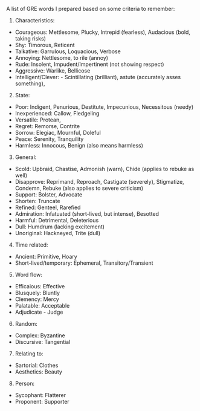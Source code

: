 A list of GRE words I prepared based on some criteria to remember:

1) Characteristics:
- Courageous: Mettlesome, Plucky, Intrepid (fearless), Audacious (bold, taking risks)
- Shy: Timorous, Reticent
- Talkative: Garrulous, Loquacious, Verbose
- Annoying: Nettlesome, to rile (annoy)
- Rude: Insolent, Impudent/Impertinent (not showing respect)
- Aggressive: Warlike, Bellicose
- Intelligent/Clever: - Scintillating (brilliant), astute (accurately asses something), 

2) State:
- Poor: Indigent, Penurious, Destitute, Impecunious, Necessitous (needy)
- Inexperienced: Callow, Fledgeling
- Versatile: Protean, 
- Regret: Remorse, Contrite
- Sorrow: Elegiac, Mournful, Doleful
- Peace: Serenity, Tranquility
- Harmless: Innocous, Benign (also means harmless)

3) General:
- Scold: Upbraid, Chastise, Admonish (warn), Chide (applies to rebuke as well)
- Disapprove: Reprimand, Reproach, Castigate (severely), Stigmatize, Condemn, Rebuke (also applies to severe criticism)
- Support: Bolster, Advocate
- Shorten: Truncate
- Refined: Genteel, Rarefied
- Admiration: Infatuated (short-lived, but intense), Besotted
- Harmful: Detrimental, Deleterious
- Dull: Humdrum (lacking excitement)
- Unoriginal: Hackneyed, Trite (dull)

4) Time related:
- Ancient: Primitive, Hoary
- Short-lived/temporary: Ephemeral, Transitory/Transient

5) Word flow:
- Efficaious: Effective
- Blusquely: Bluntly
- Clemency: Mercy
- Palatable: Acceptable
- Adjudicate - Judge

6) Random:
- Complex: Byzantine
- Discursive: Tangential

7) Relating to:
- Sartorial: Clothes
- Aesthetics: Beauty

8) Person:
- Sycophant: Flatterer
- Proponent: Supporter





